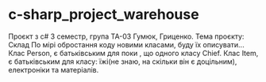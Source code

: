 # c-sharp_project_warehouse
Проєкт з c# 3 семестр, група ТА-03 Гумюк, Гриценко.
Тема проєкту: Склад
По мірі обростання коду новими класами, буду їх описувати...
Клас Person, є батьківським для поки , що одного класу Chief.
Клас Item, є батьківським для класу: їжі(не знаю, на скільки він є доцільним), електроніки та матеріалів.
